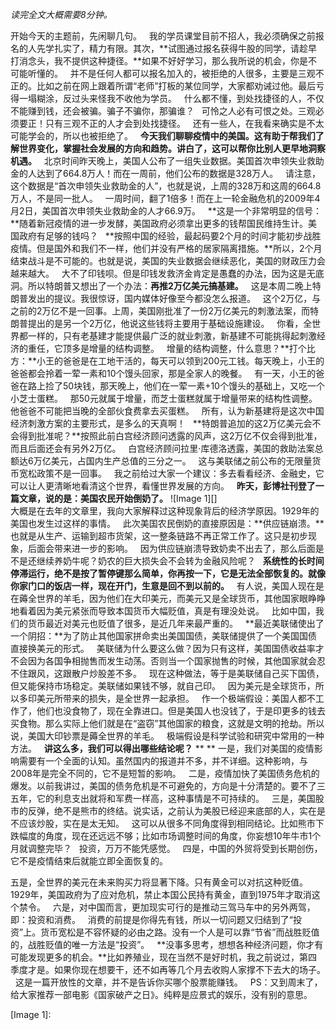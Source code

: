 *读完全文大概需要8分钟。*
  
开始今天的主题前，先闲聊几句。
 
我的学员课堂目前不招人，我必须确保之前报名的人先学扎实了，精力有限。其次，**试图通过报名获得牛股的同学，请趁早打消念头，我不提供这种捷径。**如果不好好学习，那么我所说的机会，你是不可能听懂的。
 
并不是任何人都可以报名加入的，被拒绝的人很多，主要是三观不正的。比如之前在网上跟着所谓“老师”打板的某位同学，大家都劝诫过他。最后亏得一塌糊涂，反过头来怪我不收他为学员。
 
什么都不懂，到处找捷径的人，不仅不能赚到钱，还会被骗。骗子不骗你，那骗谁？
 
可怜之人必有可恨之处。三观必须要正！只有三观不正的人才会到处找捷径。
 
还有一些人，在我看来确实是不太可能学会的，所以也被拒绝了。
 
**今天我们聊聊疫情中的美国。这有助于帮我们了解世界变化，掌握社会发展的方向和趋势。讲白了，这可以帮你比别人更早地洞察机遇。**
 
北京时间昨天晚上，美国人公布了一组失业数据。美国首次申领失业救助金的人达到了664.8万人！而在一周前，他们公布的数据是328万人。
 
请注意，这个数据是“首次申领失业救助金的人”，也就是说，上周的328万和这周的664.8万人，不是同一批人。
 
一周时间，翻了1倍多！而在上一轮金融危机的2009年4月2日，美国首次申领失业救助金的人才66.9万。
 
**这是一个非常明显的信号：**随着新冠疫情的进一步发酵，美国政府必须拿出更多的钱帮国民维持生计。美国政府有足够的钱吗？
 
**按照中国的经验，最起码要2个月的时间才能初步战胜疫情。但是国外和我们不一样，他们并没有严格的居家隔离措施。**所以，2个月结束战斗是不可能的。也就是说，美国的失业数据会继续恶化，美国的财政压力会越来越大。
 
大不了印钱呗。但是印钱发救济金肯定是愚蠢的办法，因为这是无底洞。所以特朗普又想出了一个办法：**再推2万亿美元搞基建。**
 
这是本周二晚上特朗普发出的提议。我很惊讶，国内媒体好像至今都没怎么报道。
 
这个2万亿，与之前的2万亿不是一回事。上周，美国刚批准了一份2万亿美元的刺激法案，而特朗普提出的是另一个2万亿，他说这些钱将主要用于基础设施建设。
 
你看，全世界都一样的，只有老基建才能提供最广泛的就业刺激，新基建不可能挑得起刺激经济的重任，它顶多是增量的结构调整。
 
增量的结构调整，什么意思？**打个比方：**小王的爸爸是在工地干活的，每天可以领到200元工钱。每天晚上，小王的爸爸都会拎着一荤一素和10个馒头回家，那是全家人的晚餐。
 
有一天，小王的爸爸在路上捡了50块钱，那天晚上，他们在一荤一素\+10个馒头的基础上，又吃一个小芝士蛋糕。
 
那50元就属于增量，而芝士蛋糕就属于增量带来的结构性调整。他爸爸不可能把当晚的全部伙食费拿去买蛋糕。
 
所有，认为新基建将是这次中国经济刺激方案的主要形式，是多么的天真啊！
 
**特朗普追加的这2万亿美元会不会得到批准呢？**按照此前白宫经济顾问透露的风声，这2万亿不仅会得到批准，而且后面还会有另外2万亿。
 
白宫经济顾问拉里·库德洛透露，美国的救助法案总额达6万亿美元，占国内生产总值的三分之一。
 
这与美联储之前公布的无限量货币宽松政策不是一回事。
 
我之前给过大家一个建议：多去看看经济、金融史，它可以让人更清晰地看清这个世界，看懂世界发展的方向。
 
**昨天，彭博社刊登了一篇文章，说的是：美国农民开始倒奶了。**
![Image 1][]
   
大概是在去年的文章里，我向大家解释过这种现象背后的经济学原因。1929年的美国也发生过这样的事情。
 
此次美国农民倒奶的直接原因是：**供应链崩溃。**也就是从生产、运输到超市货架，这一整条链路不再正常工作了。这只是初步现象，后面会带来进一步的影响。
 
因为供应链崩溃导致奶卖不出去了，那么后面是不是还继续养奶牛呢？奶农的巨大损失会不会转为金融风险呢？
 
**系统性的长时间停滞运行，绝不是按了暂停键那么简单，你再按一下，它是无法全部恢复的。就像你家门口的饭店一样，现在开门，生意是回不到以前的。**
 
有人说，美国人现在是在薅全世界的羊毛，因为他们在大印美元，而美元又是全球货币，其他国家眼睁睁地看着因为美元紧张而导致本国货币大幅贬值，真是有理没处说。
 
比如中国，我们的货币最近对美元也贬值了很多，是近几年来最严重的。
 
**最近美联储使出了一个阴招：**为了防止其他国家拼命卖出美国国债，美联储提供了一个美国国债直接换美元的形式。
 
美联储为什么要这么做？因为只有这样，美国国债收益率才不会因为各国争相抛售而发生动荡。否则当一个国家抛售的时候，其他国家就会忍不住跟风，这跟散户炒股差不多。
 
现在这种做法，等于是美联储自己买下国债，但又能保持市场稳定。美联储如果钱不够，就自己印。
 
因为美元是全球货币，所以多印美元所带来的损失，是全世界一起承担。
 
作一个极端假设：美国人都不工作了，他们也没食物了，现在全靠进口。但是美国人也没钱了，于是印更多的钱去买食物。那么实际上他们就是在“盗窃”其他国家的粮食，这就是文明的抢劫。所以说，美国大印钞票是薅全世界的羊毛。
 
极端假设是科学试验和研究中常用的一种方法。
 
**讲这么多，我们可以得出哪些结论呢？**
** **
一是，我们对美国的疫情影响需要有一个全面的认知。虽然国内的报道并不多，并不详细。这种影响，与2008年是完全不同的，它不是短暂的影响。
 
二是，疫情加快了美国债务危机的爆发。以前我讲过，美国的债务危机是不可避免的，方向是十分清楚的。要不了三五年，它的利息支出就将和军费一样高，这种事情是不可持续的。
 
三是，美国股市的反弹，绝不是熊市的终结。说实话，之前认为美股已经迎来底部的人，实在是不应该炒股，实在是太无知。
 
这可以从很多不同角度得到相同结论。比如熊市下跌幅度的角度，现在还远远不够；比如市场调整时间的角度，你妄想10年牛市1个月就调整完毕？
 
投资，万万不能凭感觉。
 
四是，中国的外贸将受到长期创伤，它不是疫情结束后就能立即全面恢复的。
  
五是，全世界的美元在未来购买力将显著下降。只有黄金可以对抗这种贬值。1929年，美国政府为了应对危机，禁止本国公民持有黄金，直到1975年才取消这个禁令。
 
六是，对中国而言，更加现实可行的是推动三驾马车中的另外两驾，即：投资和消费。
 
消费的前提是你得先有钱，所以一切问题又归结到了“投资”上。货币宽松是不容怀疑的必由之路。没有一个人是可以靠“节省”而战胜贬值的，战胜贬值的唯一方法是“投资”。
 
**没事多思考，想想各种经济问题，你才有可能发现更多的机会。**比如养殖业，现在当然不是好时机，我之前说过，第四季度才是。如果你现在想要干，还不如再等几个月去收购人家撑不下去大的场子。
 
这是一篇开放性的文章，并不是告诉你买哪个股票能赚钱。
 
PS：又到周末了，给大家推荐一部电影《国家破产之日》。纯粹是应景式的娱乐，没有别的意思。

[Image 1]: 